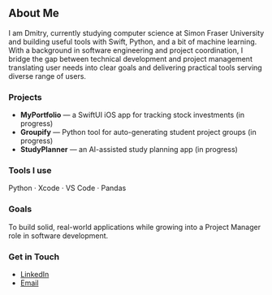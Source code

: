 ## About Me

I am Dmitry, currently studying computer science at Simon Fraser University and building useful tools with Swift, Python, and a bit of machine learning.
With a background in software engineering and project coordination, I bridge the gap between technical development and project management translating user needs into clear goals and delivering practical tools serving diverse range of users.

### Projects
- **MyPortfolio** — a SwiftUI iOS app for tracking stock investments (in progress) 
- **Groupify** — Python tool for auto-generating student project groups (in progress) 
- **StudyPlanner** — an AI-assisted study planning app (in progress)

### Tools I use
Python · Xcode · VS Code · Pandas

### Goals
To build solid, real-world applications while growing into a Project Manager role in software development.

### Get in Touch
- [LinkedIn](https://www.linkedin.com/in/dmitry-nechvolod/)  
- [Email](mailto:dnechv@gmail.com)
